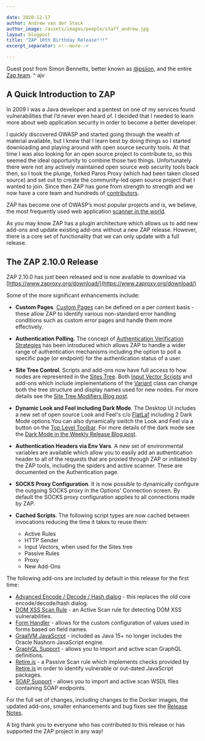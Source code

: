 ```yaml
---

date: 2020-12-17
author: Andrew van der Stock
author_image: /assets/images/people/staff_andrew.jpg
layout: blogpost
title: "ZAP 10th Birthday Release!!!"
excerpt_separator: <!--more-->

---
```


Guest post from Simon Bennetts, better known as [@psiion](https://twitter.com/psiinon), and the entire [Zap team](https://twitter.com/zaproxy). ^ ajv

## A Quick Introduction to ZAP

In 2009 I was a Java developer and a pentest on one of my services found vulnerabilities that I’d never even heard of. I decided that I needed to learn more about web application security in order to become a better developer.

I quickly discovered OWASP and started going through the wealth of material available, but I knew that I learn best by doing things so I started downloading and playing around with open source security tools. At that time I was also looking for an open source project to contribute to, so this seemed the ideal opportunity to combine those two things. Unfortunately there were not any actively maintained open source web security tools back then, so I took the plunge, forked Paros Proxy (which had been taken closed source) and set out to create the community-led open source project that I wanted to join. Since then ZAP has gone from strength to strength and we now have a core team and hundreds of [contributors](https://www.zaproxy.org/docs/desktop/credits/).

<!--more-->

ZAP has become one of OWASP’s most popular projects and is, we believe, the most frequently used web application [scanner in the world](https://www.zaproxy.org/blog/2020-04-02-is-zap-the-worlds-most-popular-web-scanner/).

As you may know ZAP has a plugin architecture which allows us to add new add-ons and update existing add-ons without a new ZAP release. However, there is a core set of functionality that we can only update with a full release.

## The ZAP 2.10.0 Release

ZAP 2.10.0 has just been released and is now available to download via [https://www.zaproxy.org/download/](https://www.zaproxy.org/download/)

Some of the more significant enhancements include:

- **Custom Pages**. [Custom Pages](https://www.zaproxy.org/docs/desktop/start/features/custompages/) can be defined on a per context basis - these allow ZAP to identify various non-standard error handling conditions such as custom error pages and handle them more effectively.
- **Authentication Polling**. The concept of [Authentication Verification Strategies](https://www.zaproxy.org/docs/desktop/start/features/authstrategies/) has been introduced which allows ZAP to handle a wider range of authentication mechanisms including the option to poll a specific page (or endpoint) for the authentication status of a user.
- **Site Tree Control**. Scripts and add-ons now have full access to how nodes are represented in the [Sites Tree](https://www.zaproxy.org/docs/desktop/start/features/sitestree/). Both [Input Vector Scripts](https://github.com/zaproxy/community-scripts/tree/master/variant) and add-ons which include implementations of the [Variant](https://static.javadoc.io/org.zaproxy/zap/2.10.0/org/parosproxy/paros/core/scanner/Variant.html) class can change both the tree structure and display names used for new nodes. For more details see the [Site Tree Modifiers Blog post](https://www.zaproxy.org/blog/2020-09-22-sites-tree-modifiers/).
- **Dynamic Look and Feel including Dark Mode**. The Desktop UI includes a new set of open source Look and Feel's c/o [FlatLaf](https://github.com/JFormDesigner/FlatLaf) including 2 Dark Mode options.You can also dynamically switch the Look and Feel via a button on the [Top Level Toolbar](https://www.zaproxy.org/docs/desktop/ui/tltoolbar/). For more details of the dark mode see the [Dark Mode in the Weekly Release Blog post](https://www.zaproxy.org/blog/2020-03-04-dark-mode-in-the-weekly-release/).
- **Authentication Headers via Env Vars**. A new set of environmental variables are available which allow you to easily add an authentication header to all of the requests that are proxied through ZAP or initiated by the ZAP tools, including the spiders and active scanner. These are documented on the Authentication page.
- **SOCKS Proxy Configuration**. It is now possible to dynamically configure the outgoing SOCKS proxy in the Options' Connection screen. By default the SOCKS proxy configuration applies to all connections made by ZAP.
- **Cached Scripts**. The following script types are now cached between invocations reducing the time it takes to reuse them:

  - Active Rules
  - HTTP Sender
  - Input Vectors, when used for the Sites tree
  - Passive Rules
  - Proxy
  - New Add-Ons
  
The following add-ons are included by default in this release for the first time:

- [Advanced Encode / Decode / Hash dialog](https://www.zaproxy.org/docs/desktop/addons/encode-decode-hash/) - this replaces the old core encode/decode/hash dialog.
- [DOM XSS Scan Rule](https://www.zaproxy.org/docs/desktop/addons/dom-xss-active-scan-rule/) - an Active Scan rule for detecting DOM XSS vulnerabilities.
- [Form Handler](https://www.zaproxy.org/docs/desktop/addons/form-handler/) - allows for the custom configuration of values used in forms based on field names.
- [GraalVM JavaScript](https://www.zaproxy.org/docs/desktop/addons/graalvm-javascript/) - included as Java 15+ no longer includes the Oracle Nashorn JavaScript engine.
- [GraphQL Support](https://www.zaproxy.org/docs/desktop/addons/graphql-support/) - allows you to import and active scan GraphQL definitions.
- [Retire.js](https://www.zaproxy.org/docs/desktop/addons/retire.js/) - a Passive Scan rule which implements checks provided by [Retire.js](https://retirejs.github.io/retire.js/) in order to identify vulnerable or out-dated JavaScript packages.
- [SOAP Support](https://www.zaproxy.org/docs/desktop/addons/soap-support/) - allows you to import and active scan WSDL files containing SOAP endpoints.

For the full set of changes, including changes to the Docker images, the updated add-ons, smaller enhancements and bug fixes see the [Release Notes](https://www.zaproxy.org/docs/desktop/releases/2.10.0/).

A big thank you to everyone who has contributed to this release or has supported the ZAP project in any way!
